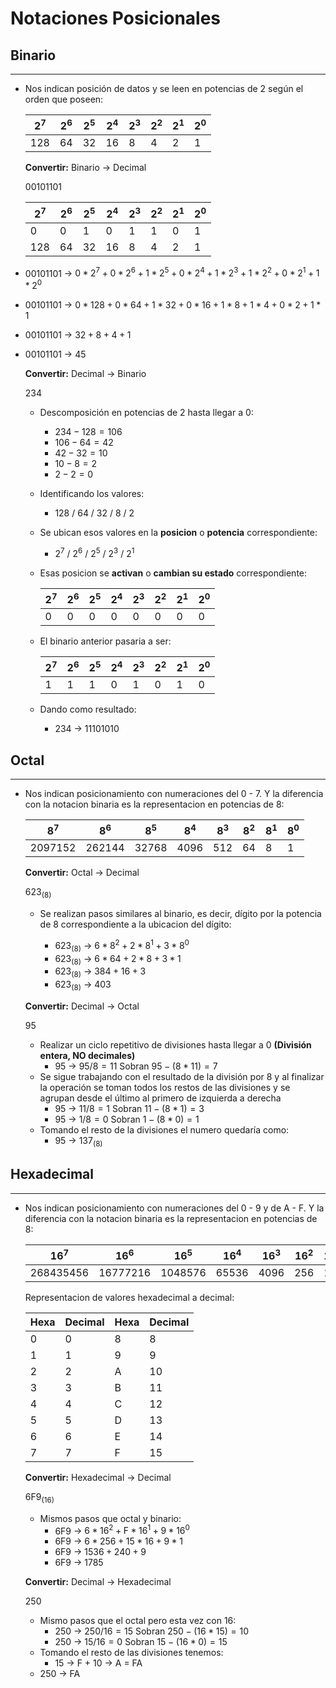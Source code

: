 # Notaciones Posicionales

## **Binario** 

---------------------------
- Nos indican posición de datos y se leen en potencias de 2 según el orden que poseen:

    |$2^{7}$|$2^{6}$|$2^{5}$|$2^{4}$|$2^{3}$|$2^{2}$|$2^{1}$|$2^{0}$|
    |-------|-------|-------|-------|-------|-------|-------|-------|
    |  128  |   64  |   32  |   16  |   8   |   4   |   2   |   1   |

    **Convertir:** Binario $\rightarrow$ Decimal

    $00101101$

    |$2^{7}$|$2^{6}$|$2^{5}$|$2^{4}$|$2^{3}$|$2^{2}$|$2^{1}$|$2^{0}$|
    |-------|-------|-------|-------|-------|-------|-------|-------|
    |   0   |   0   |   1   |   0   |   1   |   1   |   0   |   1   |
    |  128  |  64   |   32  |   16  |   8   |   4   |   2   |   1   |

* $00101101$ $\rightarrow$ $0 * 2^{7} + 0 * 2^{6} + 1 * 2^{5} + 0 * 2^{4} + 1 * 2^{3} + 1 * 2^{2} + 0 * 2^{1} + 1 * 2^{0}$
* $00101101$ $\rightarrow$ $0 * 128 + 0 * 64 + 1 * 32 + 0 * 16 + 1 * 8 + 1 * 4 + 0 * 2 + 1 * 1$
* $00101101$ $\rightarrow$ $32 + 8 + 4 + 1$
* $00101101$ $\rightarrow$ $45$

    **Convertir:** Decimal $\rightarrow$ Binario

    $234$

    - Descomposición en potencias de 2 hasta llegar a 0: 
      - $234 - 128 = 106$
      - $106 - 64 = 42$
      - $42 - 32 = 10$
      - $10 - 8 = 2$
      - $2 - 2 = 0$  
  
    - Identificando los valores:
      - 128 / 64 / 32 / 8 / 2

    - Se ubican esos valores en la **posicion** o **potencia** correspondiente:
      - $2^7$ / $2^6$ / $2^5$ / $2^3$ / $2^1$

    - Esas posicion se **activan** o **cambian su estado** correspondiente:
    
        |$2^{7}$|$2^{6}$|$2^{5}$|$2^{4}$|$2^{3}$|$2^{2}$|$2^{1}$|$2^{0}$|
        |-------|-------|-------|-------|-------|-------|-------|-------|
        |   0   |   0   |   0   |   0   |   0   |   0   |   0   |   0   |

  - El binario anterior pasaria a ser:
   
    |$2^{7}$|$2^{6}$|$2^{5}$|$2^{4}$|$2^{3}$|$2^{2}$|$2^{1}$|$2^{0}$|
    |-------|-------|-------|-------|-------|-------|-------|-------|
    |   1   |   1   |   1   |   0   |   1   |   0   |   1   |   0   |
  
  - Dando como resultado:
    - $234$ $\rightarrow$ $11101010$

## **Octal**

-----------------------

- Nos indican posicionamiento con numeraciones del 0 - 7. Y la diferencia con la notacion binaria es la representacion en potencias de 8:

    |$8^{7}$|$8^{6}$|$8^{5}$|$8^{4}$|$8^{3}$|$8^{2}$|$8^{1}$|$8^{0}$|
    |-------|-------|-------|-------|-------|-------|-------|-------|
    |2097152| 262144| 32768 |  4096 |  512  |  64   |   8   |   1   |


    **Convertir:** Octal $\rightarrow$ Decimal

    $623_{(8)}$

    - Se realizan pasos similares al binario, es decir, dígito por la potencia de 8 correspondiente a la ubicacion del dígito:

      - $623_{(8)}$ $\rightarrow$ $6 * 8^2 + 2 * 8^1 + 3 * 8^0$
      - $623_{(8)}$ $\rightarrow$ $6 * 64 + 2 * 8 + 3 * 1$
      - $623_{(8)}$ $\rightarrow$ $384 + 16 + 3$
      - $623_{(8)}$ $\rightarrow$ $403$  
   
    **Convertir:** Decimal $\rightarrow$ Octal

    $95$
    - Realizar un ciclo repetitivo de divisiones hasta llegar a 0 **(División entera, NO decimales)**
      - $95$ $\rightarrow$ $95/8 = 11$ Sobran $95-(8*11) = 7$
    - Se sigue trabajando con el resultado de la división por 8 y al finalizar la operación se toman todos los restos de las divisiones y se agrupan desde el último al primero de izquierda a derecha
      - $95$ $\rightarrow$ $11/8 = 1$ Sobran $11 - (8*1) = 3$
      - $95$ $\rightarrow$ $1/8 = 0$ Sobran $1 - (8*0) = 1$
    - Tomando el resto de la divisiones el numero quedaría como:
      - $95$ $\rightarrow$ $137_{(8)}$


## Hexadecimal
-------

- Nos indican posicionamiento con numeraciones del 0 - 9 y de A - F. Y la diferencia con la notacion binaria es la representacion en potencias de 8:

    |$16^{7}$ |$16^{6}$|$16^{5}$|$16^{4}$|$16^{3}$|$16^{2}$|$16^{1}$|$16^{0}$|
    |---------|--------|--------|--------|--------|--------|--------|--------|
    |268435456|16777216|1048576 |  65536 |  4096  |  256   |   16   |    1   |

    Representacion de valores hexadecimal a decimal:

    | Hexa |Decimal| Hexa |Decimal|
    |------|-------|------|-------|
    |   0  |   0   |   8  |   8   |
    |   1  |   1   |   9  |   9   |
    |   2  |   2   |   A  |   10  |
    |   3  |   3   |   B  |   11  |
    |   4  |   4   |   C  |   12  |
    |   5  |   5   |   D  |   13  |
    |   6  |   6   |   E  |   14  |
    |   7  |   7   |   F  |   15  |


    **Convertir:** Hexadecimal $\rightarrow$ Decimal

    $6\text{F}9_{(16)}$

    - Mismos pasos que octal y binario:
      - $6\text{F}9$ $\rightarrow$ $6 * 16^2 + \text{F} * 16^1 + 9 * 16^0$
      - $6\text{F}9$ $\rightarrow$ $6 * 256 + 15 * 16 + 9 * 1$
      - $6\text{F}9$ $\rightarrow$ $1536 + 240 + 9$
      - $6\text{F}9$ $\rightarrow$ $1785$

    **Convertir:** Decimal $\rightarrow$ Hexadecimal

    $250$

    - Mismo pasos que el octal pero esta vez con 16:
      - $250$ $\rightarrow$ $250/16 = 15$ Sobran $250 - (16*15) = 10$
      - $250$ $\rightarrow$ $15/16 = 0$ Sobran $15 - (16*0) = 15$
    - Tomando el resto de las divisiones tenemos:
      - $15$ $\rightarrow$ $\text{F}$ + $10$ $\rightarrow$ $\text{A}$ = $\text{FA}$
    - $250$ $\rightarrow$ $\text{FA}$
